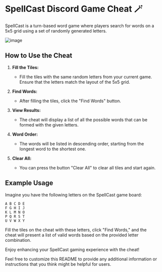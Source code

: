 # SpellCast Discord Game Cheat 🪄

SpellCast is a turn-based word game where players search for words on a 5x5 grid using a set of randomly generated letters.

![image](https://github.com/liliaqvq/lili-aqvq-spellcast-cheat/assets/130264861/cd0673c5-8df8-4efc-8162-50256ca909ca)


## How to Use the Cheat

1. **Fill the Tiles:**
   - Fill the tiles with the same random letters from your current game. Ensure that the letters match the layout of the 5x5 grid.

2. **Find Words:**
   - After filling the tiles, click the "Find Words" button.

3. **View Results:**
   - The cheat will display a list of all the possible words that can be formed with the given letters.

4. **Word Order:**
   - The words will be listed in descending order, starting from the longest word to the shortest one.
  
5. **Clear All:**
   - You can press the button "Clear All" to clear all tiles and start again.

## Example Usage

Imagine you have the following letters on the SpellCast game board:

```
A B C D E
F G H I J
K L M N O
P Q R S T
U V W X Y
```

Fill the tiles on the cheat with these letters, click "Find Words," and the cheat will present a list of valid words based on the provided letter combination.

Enjoy enhancing your SpellCast gaming experience with the cheat!


Feel free to customize this README to provide any additional information or instructions that you think might be helpful for users.
